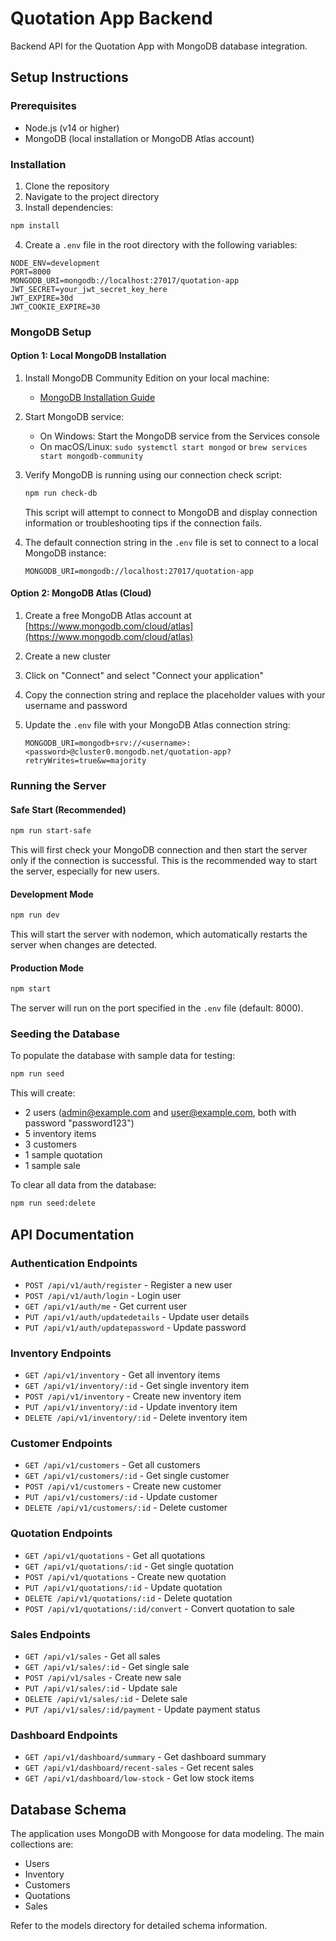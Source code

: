 # Quotation App Backend

Backend API for the Quotation App with MongoDB database integration.

## Setup Instructions

### Prerequisites

- Node.js (v14 or higher)
- MongoDB (local installation or MongoDB Atlas account)

### Installation

1. Clone the repository
2. Navigate to the project directory
3. Install dependencies:

```bash
npm install
```

4. Create a `.env` file in the root directory with the following variables:

```
NODE_ENV=development
PORT=8000
MONGODB_URI=mongodb://localhost:27017/quotation-app
JWT_SECRET=your_jwt_secret_key_here
JWT_EXPIRE=30d
JWT_COOKIE_EXPIRE=30
```

### MongoDB Setup

#### Option 1: Local MongoDB Installation

1. Install MongoDB Community Edition on your local machine:
   - [MongoDB Installation Guide](https://docs.mongodb.com/manual/installation/)

2. Start MongoDB service:
   - On Windows: Start the MongoDB service from the Services console
   - On macOS/Linux: `sudo systemctl start mongod` or `brew services start mongodb-community`

3. Verify MongoDB is running using our connection check script:
   ```bash
   npm run check-db
   ```
   This script will attempt to connect to MongoDB and display connection information or troubleshooting tips if the connection fails.

4. The default connection string in the `.env` file is set to connect to a local MongoDB instance:
   ```
   MONGODB_URI=mongodb://localhost:27017/quotation-app
   ```

#### Option 2: MongoDB Atlas (Cloud)

1. Create a free MongoDB Atlas account at [https://www.mongodb.com/cloud/atlas](https://www.mongodb.com/cloud/atlas)

2. Create a new cluster

3. Click on "Connect" and select "Connect your application"

4. Copy the connection string and replace the placeholder values with your username and password

5. Update the `.env` file with your MongoDB Atlas connection string:
   ```
   MONGODB_URI=mongodb+srv://<username>:<password>@cluster0.mongodb.net/quotation-app?retryWrites=true&w=majority
   ```

### Running the Server

#### Safe Start (Recommended)

```bash
npm run start-safe
```

This will first check your MongoDB connection and then start the server only if the connection is successful. This is the recommended way to start the server, especially for new users.

#### Development Mode

```bash
npm run dev
```

This will start the server with nodemon, which automatically restarts the server when changes are detected.

#### Production Mode

```bash
npm start
```

The server will run on the port specified in the `.env` file (default: 8000).

### Seeding the Database

To populate the database with sample data for testing:

```bash
npm run seed
```

This will create:
- 2 users (admin@example.com and user@example.com, both with password "password123")
- 5 inventory items
- 3 customers
- 1 sample quotation
- 1 sample sale

To clear all data from the database:

```bash
npm run seed:delete
```

## API Documentation

### Authentication Endpoints

- `POST /api/v1/auth/register` - Register a new user
- `POST /api/v1/auth/login` - Login user
- `GET /api/v1/auth/me` - Get current user
- `PUT /api/v1/auth/updatedetails` - Update user details
- `PUT /api/v1/auth/updatepassword` - Update password

### Inventory Endpoints

- `GET /api/v1/inventory` - Get all inventory items
- `GET /api/v1/inventory/:id` - Get single inventory item
- `POST /api/v1/inventory` - Create new inventory item
- `PUT /api/v1/inventory/:id` - Update inventory item
- `DELETE /api/v1/inventory/:id` - Delete inventory item

### Customer Endpoints

- `GET /api/v1/customers` - Get all customers
- `GET /api/v1/customers/:id` - Get single customer
- `POST /api/v1/customers` - Create new customer
- `PUT /api/v1/customers/:id` - Update customer
- `DELETE /api/v1/customers/:id` - Delete customer

### Quotation Endpoints

- `GET /api/v1/quotations` - Get all quotations
- `GET /api/v1/quotations/:id` - Get single quotation
- `POST /api/v1/quotations` - Create new quotation
- `PUT /api/v1/quotations/:id` - Update quotation
- `DELETE /api/v1/quotations/:id` - Delete quotation
- `POST /api/v1/quotations/:id/convert` - Convert quotation to sale

### Sales Endpoints

- `GET /api/v1/sales` - Get all sales
- `GET /api/v1/sales/:id` - Get single sale
- `POST /api/v1/sales` - Create new sale
- `PUT /api/v1/sales/:id` - Update sale
- `DELETE /api/v1/sales/:id` - Delete sale
- `PUT /api/v1/sales/:id/payment` - Update payment status

### Dashboard Endpoints

- `GET /api/v1/dashboard/summary` - Get dashboard summary
- `GET /api/v1/dashboard/recent-sales` - Get recent sales
- `GET /api/v1/dashboard/low-stock` - Get low stock items

## Database Schema

The application uses MongoDB with Mongoose for data modeling. The main collections are:

- Users
- Inventory
- Customers
- Quotations
- Sales

Refer to the models directory for detailed schema information.
